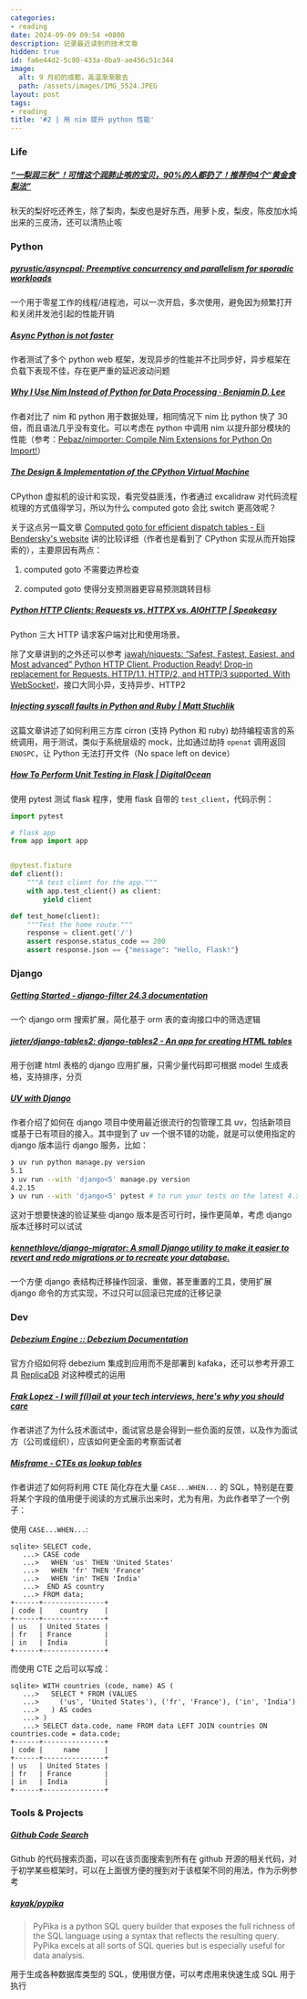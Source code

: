 ```yaml
---
categories:
- reading
date: 2024-09-09 09:54 +0800
description: 记录最近读到的技术文章
hidden: true
id: fa6e44d2-5c80-433a-8ba9-ae456c51c344
image:
  alt: 9 月初的成都，高温渐渐散去
  path: /assets/images/IMG_5524.JPEG
layout: post
tags:
- reading
title: '#2 | 用 nim 提升 python 性能'
---
```


### Life

##### [“一梨润三秋”！可惜这个润肺止咳的宝贝，90%的人都扔了！推荐你4个“黄金食梨法”](https://mp.weixin.qq.com/s/mleuZOi1SMCdLxE9VgXqKQ) 

秋天的梨好吃还养生，除了梨肉，梨皮也是好东西，用萝卜皮，梨皮，陈皮加水炖出来的三皮汤，还可以清热止咳



### Python

##### [pyrustic/asyncpal: Preemptive concurrency and parallelism for sporadic workloads](https://github.com/pyrustic/asyncpal) 

一个用于零星工作的线程/进程池，可以一次开启，多次使用，避免因为频繁打开和关闭并发池引起的性能开销



##### [Async Python is not faster](https://calpaterson.com/async-python-is-not-faster.html) 

作者测试了多个 python web 框架，发现异步的性能并不比同步好，异步框架在负载下表现不佳，存在更严重的延迟波动问题



##### [Why I Use Nim Instead of Python for Data Processing · Benjamin D. Lee](https://benjamindlee.com/posts/2021/why-i-use-nim-instead-of-python-for-data-processing/) 

作者对比了 nim 和 python 用于数据处理，相同情况下 nim 比 python 快了 30 倍，而且语法几乎没有变化。可以考虑在 python 中调用 nim 以提升部分模块的性能（参考：[Pebaz/nimporter: Compile Nim Extensions for Python On Import!](https://github.com/Pebaz/nimporter)）



##### [The Design &amp; Implementation of the CPython Virtual Machine](https://blog.codingconfessions.com/p/cpython-vm-internals) 

CPython 虚拟机的设计和实现，看完受益匪浅，作者通过 excalidraw 对代码流程梳理的方式值得学习，所以为什么 computed goto 会比 switch 更高效呢？

关于这点另一篇文章 [Computed goto for efficient dispatch tables - Eli Bendersky's website](https://eli.thegreenplace.net/2012/07/12/computed-goto-for-efficient-dispatch-tables) 讲的比较详细（作者也是看到了 CPython 实现从而开始探索的），主要原因有两点：

1. computed goto 不需要边界检查

2. computed goto 使得分支预测器更容易预测跳转目标



##### [Python HTTP Clients: Requests vs. HTTPX vs. AIOHTTP \| Speakeasy](https://www.speakeasy.com/post/python-http-clients-requests-vs-httpx-vs-aiohttp) 

Python 三大 HTTP 请求客户端对比和使用场景。

除了文章讲到的之外还可以参考 [jawah/niquests: “Safest, Fastest, Easiest, and Most advanced” Python HTTP Client. Production Ready! Drop-in replacement for Requests. HTTP/1.1, HTTP/2, and HTTP/3 supported. With WebSocket!](https://github.com/jawah/niquests "jawah/niquests: “Safest, Fastest, Easiest, and Most advanced” Python HTTP Client. Production Ready! Drop-in replacement for Requests. HTTP/1.1, HTTP/2, and HTTP/3 supported. With WebSocket!")，接口大同小异，支持异步、HTTP2



##### [Injecting syscall faults in Python and Ruby \| Matt Stuchlik](https://blog.mattstuchlik.com/2024/09/08/injecting-syscall-faults.html) 

这篇文章讲述了如何利用三方库 cirron (支持 Python 和 ruby) 劫持编程语言的系统调用，用于测试，类似于系统层级的 mock，比如通过劫持 `openat` 调用返回 `ENOSPC`，让 Python 无法打开文件（No space left on device）



##### [How To Perform Unit Testing in Flask \| DigitalOcean](https://www.digitalocean.com/community/tutorials/unit-test-in-flask)

使用 pytest 测试 flask 程序，使用 flask 自带的 `test_client`，代码示例：

```python
import pytest

# flask app
from app import app 


@pytest.fixture
def client():
    """A test client for the app."""
    with app.test_client() as client:
        yield client

def test_home(client):
    """Test the home route."""
    response = client.get('/')
    assert response.status_code == 200
    assert response.json == {"message": "Hello, Flask!"}
```



### Django

##### [Getting Started - django-filter 24.3 documentation](https://django-filter.readthedocs.io/en/stable/guide/usage.html)

一个 django orm 搜索扩展，简化基于 orm 表的查询接口中的筛选逻辑



##### [jieter/django-tables2: django-tables2 - An app for creating HTML tables](https://github.com/jieter/django-tables2) 

用于创建 html 表格的 django 应用扩展，只需少量代码即可根据 model 生成表格，支持排序，分页



##### [UV with Django](https://blog.pecar.me/uv-with-django?utm_campaign=Django%2BNewsletter&utm_medium=email&utm_source=Django_Newsletter_250)

作者介绍了如何在 django 项目中使用最近很流行的包管理工具 uv，包括新项目或基于已有项目的接入。其中提到了 uv 一个很不错的功能，就是可以使用指定的 django 版本运行 django 服务，比如：

```bash
❯ uv run python manage.py version
5.1
❯ uv run --with 'django<5' manage.py version
4.2.15
❯ uv run --with 'django<5' pytest # to run your tests on the latest 4.x version
```

这对于想要快速的验证某些 django 版本是否可行时，操作更简单，考虑 django 版本迁移时可以试试



##### [kennethlove/django-migrator: A small Django utility to make it easier to revert and redo migrations or to recreate your database.](https://github.com/kennethlove/django-migrator?utm_campaign=Django%2BNewsletter&utm_medium=email&utm_source=Django_Newsletter_250)

一个方便 django 表结构迁移操作回滚、重做，甚至重置的工具，使用扩展 django 命令的方式实现，不过只可以回滚已完成的迁移记录



### Dev

##### [Debezium Engine :: Debezium Documentation](https://debezium.io/documentation/reference/stable/development/engine.html) 

官方介绍如何将 debezium 集成到应用而不是部署到 kafaka，还可以参考开源工具  [ReplicaDB](https://github.com/osalvador/ReplicaDB/blob/a403483372dc0f8e9d53dd383c6ee0791c7887f8/src/main/java/org/replicadb/ReplicaDBCDC.java) 对这种模式的运用



##### [Frak Lopez - I will f(l)ail at your tech interviews, here's why you should care](https://fraklopez.com/noodlings/2024-08-25-i-will-fail-your-technicals/) 

作者讲述了为什么技术面试中，面试官总是会得到一些负面的反馈，以及作为面试方（公司或组织），应该如何更全面的考察面试者



##### [Misframe - CTEs as lookup tables](https://misfra.me/2023/ctes-as-lookup-tables/)

作者讲述了如何将利用 CTE 简化存在大量 `CASE...WHEN...` 的 SQL，特别是在要将某个字段的值用便于阅读的方式展示出来时，尤为有用，为此作者举了一个例子：

使用 `CASE...WHEN...`:

```
sqlite> SELECT code,
   ...> CASE code 
   ...>   WHEN 'us' THEN 'United States'
   ...>   WHEN 'fr' THEN 'France'
   ...>   WHEN 'in' THEN 'India'
   ...>  END AS country
   ...> FROM data;
+------+---------------+
| code |    country    |
+------+---------------+
| us   | United States |
| fr   | France        |
| in   | India         |
+------+---------------+
```

而使用 CTE 之后可以写成：

```
sqlite> WITH countries (code, name) AS (
   ...>   SELECT * FROM (VALUES
   ...>     ('us', 'United States'), ('fr', 'France'), ('in', 'India')
   ...>   ) AS codes
   ...> )
   ...> SELECT data.code, name FROM data LEFT JOIN countries ON countries.code = data.code;
+------+---------------+
| code |     name      |
+------+---------------+
| us   | United States |
| fr   | France        |
| in   | India         |
+------+---------------+
```



### Tools & Projects

##### [Github Code Search](https://github.com/search?type=code&auto_enroll=true) 

Github 的代码搜索页面，可以在该页面搜索到所有在 github 开源的相关代码，对于初学某些框架时，可以在上面很方便的搜到对于该框架不同的用法，作为示例参考



##### [kayak/pypika](https://github.com/kayak/pypika)

> PyPika is a python SQL query builder that exposes the full richness of the SQL language using a syntax that reflects the resulting query. PyPika excels at all sorts of SQL queries but is especially useful for data analysis.

用于生成各种数据库类型的 SQL，使用很方便，可以考虑用来快速生成 SQL 用于执行
